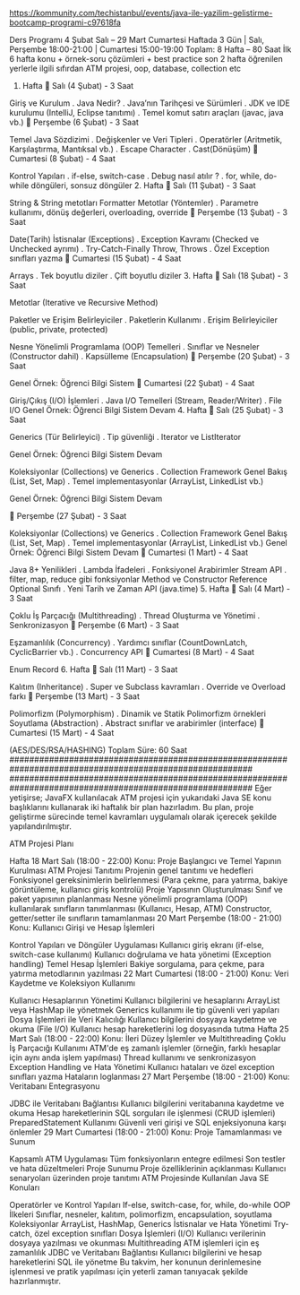 https://kommunity.com/techistanbul/events/java-ile-yazilim-gelistirme-bootcamp-programi-c97618fa

Ders Programı
4 Şubat Salı – 29 Mart Cumartesi Haftada 3 Gün | Salı, Perşembe 18:00-21:00 | Cumartesi 
15:00-19:00 Toplam: 8 Hafta – 80 Saat İlk 6 hafta konu + örnek-soru çözümleri + 
best practice son 2 hafta öğrenilen yerlerle ilgili sıfırdan ATM projesi, oop, database, 
collection etc

1. Hafta
   🚀 Salı (4 Şubat) - 3 Saat

Giriş ve Kurulum . Java Nedir? . Java’nın Tarihçesi ve Sürümleri . JDK ve IDE kurulumu (IntelliJ, Eclipse tanıtımı) . Temel komut satırı araçları (javac, java vb.)
🚀 Perşembe (6 Şubat) - 3 Saat

Temel Java Sözdizimi . Değişkenler ve Veri Tipleri . Operatörler (Aritmetik, Karşılaştırma, Mantıksal vb.) . Escape Character . Cast(Dönüşüm)
🚀 Cumartesi (8 Şubat) - 4 Saat

Kontrol Yapıları . if-else, switch-case . Debug nasıl atılır ? . for, while, do-while döngüleri, sonsuz döngüler
2. Hafta
   🚀 Salı (11 Şubat) - 3 Saat

String & String metotları
Formatter
Metotlar (Yöntemler) . Parametre kullanımı, dönüş değerleri, overloading, override
🚀 Perşembe (13 Şubat) - 3 Saat

Date(Tarih)
İstisnalar (Exceptions) . Exception Kavramı (Checked ve Unchecked ayrımı) . Try-Catch-Finally
Throw, Throws . Özel Exception sınıfları yazma
🚀 Cumartesi (15 Şubat) - 4 Saat

Arrays . Tek boyutlu diziler . Çift boyutlu diziler
3. Hafta
   🚀 Salı (18 Şubat) - 3 Saat

Metotlar (Iterative ve Recursive Method)

Paketler ve Erişim Belirleyiciler . Paketlerin Kullanımı . Erişim Belirleyiciler (public, private, protected)

Nesne Yönelimli Programlama (OOP) Temelleri . Sınıflar ve Nesneler (Constructor dahil) . Kapsülleme (Encapsulation)
🚀 Perşembe (20 Şubat) - 3 Saat

Genel Örnek: Öğrenci Bilgi Sistem
🚀 Cumartesi (22 Şubat) - 4 Saat

Giriş/Çıkış (I/O) İşlemleri . Java I/O Temelleri (Stream, Reader/Writer) . File I/O
Genel Örnek: Öğrenci Bilgi Sistem Devam
4. Hafta
   🚀 Salı (25 Şubat) - 3 Saat

Generics (Tür Belirleyici) . Tip güvenliği . Iterator ve ListIterator

Genel Örnek: Öğrenci Bilgi Sistem Devam

Koleksiyonlar (Collections) ve Generics . Collection Framework Genel Bakış (List, Set, Map) . Temel implementasyonlar (ArrayList, LinkedList vb.)

Genel Örnek: Öğrenci Bilgi Sistem Devam

🚀 Perşembe (27 Şubat) - 3 Saat

Koleksiyonlar (Collections) ve Generics . Collection Framework Genel Bakış (List, Set, Map) . Temel implementasyonlar (ArrayList, LinkedList vb.)
Genel Örnek: Öğrenci Bilgi Sistem Devam
🚀 Cumartesi (1 Mart) - 4 Saat

Java 8+ Yenilikleri . Lambda İfadeleri . Fonksiyonel Arabirimler
Stream API . filter, map, reduce gibi fonksiyonlar
Method ve Constructor Reference
Optional Sınıfı . Yeni Tarih ve Zaman API (java.time)
5. Hafta
   🚀 Salı (4 Mart) - 3 Saat

Çoklu İş Parçacığı (Multithreading) . Thread Oluşturma ve Yönetimi . Senkronizasyon
🚀 Perşembe (6 Mart) - 3 Saat

Eşzamanlılık (Concurrency) . Yardımcı sınıflar (CountDownLatch, CyclicBarrier vb.) . Concurrency API
🚀 Cumartesi (8 Mart) - 4 Saat

Enum
Record
6. Hafta
   🚀 Salı (11 Mart) - 3 Saat

Kalıtım (Inheritance) . Super ve Subclass kavramları . Override ve Overload farkı
🚀 Perşembe (13 Mart) - 3 Saat

Polimorfizm (Polymorphism) . Dinamik ve Statik Polimorfizm örnekleri
Soyutlama (Abstraction) . Abstract sınıflar ve arabirimler (interface)
🚀 Cumartesi (15 Mart) - 4 Saat

(AES/DES/RSA/HASHING)
Toplam Süre: 60 Saat
######################################################################################################### ######################################################################################################### Eğer yetişirse; JavaFX kullanılacak ATM projesi için yukarıdaki Java SE konu başlıklarını kullanarak iki haftalık bir plan hazırladım. Bu plan, proje geliştirme sürecinde temel kavramları uygulamalı olarak içerecek şekilde yapılandırılmıştır.

ATM Projesi Planı

Hafta 18 Mart Salı (18:00 - 22:00) Konu: Proje Başlangıcı ve Temel Yapının Kurulması
ATM Projesi Tanıtımı
Projenin genel tanıtımı ve hedefleri
Fonksiyonel gereksinimlerin belirlenmesi (Para çekme, para yatırma, bakiye görüntüleme, kullanıcı giriş kontrolü)
Proje Yapısının Oluşturulması
Sınıf ve paket yapısının planlanması
Nesne yönelimli programlama (OOP) kullanılarak sınıfların tanımlanması (Kullanıcı, Hesap, ATM)
Constructor, getter/setter ile sınıfların tamamlanması
20 Mart Perşembe (18:00 - 21:00) Konu: Kullanıcı Girişi ve Hesap İşlemleri

Kontrol Yapıları ve Döngüler Uygulaması
Kullanıcı giriş ekranı (if-else, switch-case kullanımı)
Kullanıcı doğrulama ve hata yönetimi (Exception handling)
Temel Hesap İşlemleri
Bakiye sorgulama, para çekme, para yatırma metodlarının yazılması
22 Mart Cumartesi (18:00 - 21:00) Konu: Veri Kaydetme ve Koleksiyon Kullanımı

Kullanıcı Hesaplarının Yönetimi
Kullanıcı bilgilerini ve hesaplarını ArrayList veya HashMap ile yönetmek
Generics kullanımı ile tip güvenli veri yapıları
Dosya İşlemleri ile Veri Kalıcılığı
Kullanıcı bilgilerini dosyaya kaydetme ve okuma (File I/O)
Kullanıcı hesap hareketlerini log dosyasında tutma
Hafta 25 Mart Salı (18:00 - 22:00) Konu: İleri Düzey İşlemler ve Multithreading
Çoklu İş Parçacığı Kullanımı
ATM'de eş zamanlı işlemler (örneğin, farklı hesaplar için aynı anda işlem yapılması)
Thread kullanımı ve senkronizasyon
Exception Handling ve Hata Yönetimi
Kullanıcı hataları ve özel exception sınıfları yazma
Hataların loglanması
27 Mart Perşembe (18:00 - 21:00) Konu: Veritabanı Entegrasyonu

JDBC ile Veritabanı Bağlantısı
Kullanıcı bilgilerini veritabanına kaydetme ve okuma
Hesap hareketlerinin SQL sorguları ile işlenmesi (CRUD işlemleri)
PreparedStatement Kullanımı
Güvenli veri girişi ve SQL enjeksiyonuna karşı önlemler
29 Mart Cumartesi (18:00 - 21:00) Konu: Proje Tamamlanması ve Sunum

Kapsamlı ATM Uygulaması
Tüm fonksiyonların entegre edilmesi
Son testler ve hata düzeltmeleri
Proje Sunumu
Proje özelliklerinin açıklanması
Kullanıcı senaryoları üzerinden proje tanıtımı
ATM Projesinde Kullanılan Java SE Konuları

Operatörler ve Kontrol Yapıları
If-else, switch-case, for, while, do-while
OOP İlkeleri
Sınıflar, nesneler, kalıtım, polimorfizm, encapsulation, soyutlama
Koleksiyonlar
ArrayList, HashMap, Generics
İstisnalar ve Hata Yönetimi
Try-catch, özel exception sınıfları
Dosya İşlemleri (I/O)
Kullanıcı verilerinin dosyaya yazılması ve okunması
Multithreading
ATM işlemleri için eş zamanlılık
JDBC ve Veritabanı Bağlantısı
Kullanıcı bilgilerini ve hesap hareketlerini SQL ile yönetme
Bu takvim, her konunun derinlemesine işlenmesi ve pratik yapılması için yeterli zaman tanıyacak şekilde hazırlanmıştır.